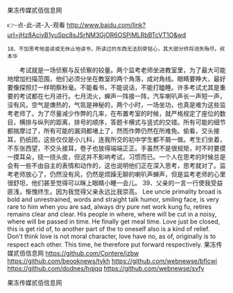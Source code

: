 
果冻传媒贰佰信息网




👉-点-此-进-入-观看  http://www.baidu.com/link?url=jHz8AcivB1yuSpc8sJSrNM3GjOR6OSPiMLRbBTcVT1O&wd




	18、不加思考地滥读或无休止地读书，所读过的东西无法刻骨铭心，其大部分终将消失殆尽。叔本华
　　考试就是一场侦察与反侦察的较量。两个监考老师坐进教室里，为了最大可能地增加扫描范围，他们必须分坐在教室的两个角落，成对角线。眼睛要睁大，最好要像探照灯一样明察秋毫。不能看书，不能说话，不能打瞌睡。许多考试尤其是重要的考试都在七月进行。七月流火，蝉声一阵接一阵，汽车喇叭声长一声短一声，没有风，空气是燠热的，气氛是神秘的，两个小时，一场坐功，也真是难为这些监考老师了。为了尽量减少作弊的几率，在布置考室的时候，就严格规定了座位的数目，横排与纵列的距离，排号的顺序，答题卡横式与竖式的交错。所有可能的细节都揣摩过了，所有可能的漏洞都堵上了，然而作弊仍然在所难免。偷看，交头接耳，扔纸团，这些仅仅是小儿科，连我所交的初中学生都不屑一做。考生们坐着，不东张西望，不交头接耳，卷子也放得端端正正。手虽然不是很规矩，时不时要摸一摸耳朵，挠一挠头皮，但这并不影响考试，习惯而已。一个人在思考的时候总是会有一些不由自主的表情和动作的，这也说明他们正在深入思考，思考就对了。监考老师放心了，仍然没有风，仍然是烦躁无聊的喇叭声蝉声，但是监考老师的心里很舒坦，他们甚至觉得可以眯上眼睛小睡一会儿。
	39、父亲的一言一行使我受益匪浅，惭愧终生。因为我觉得父亲永远比我崇高。
Lee uncle primality broad is bold and unrestrained, words and straight talk humor, smiling face, is very rare to him when you are sad, always dry pure net work kung fu, retires remains clear and clear.
His people in where, where will be cut in a noisy, where will be passed in time.
He finally get meal time.
Love just be closed, this is get rid of, to another part of the to oneself also is a kind of relief.
Don't think love is not moral character, love have no, as of, originally is to respect each other.
This time, he therefore put forward respectively.
果冻传媒贰佰信息网 https://github.com/Contere/izbw
https://github.com/beooknews/tykh
https://github.com/webnewse/bflcwi
https://github.com/dodnes/hqjqq
https://github.com/webnewse/svfy





果冻传媒贰佰信息网
